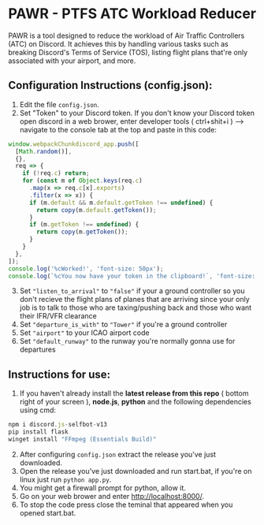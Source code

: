 # PAWR - PTFS ATC Workload Reducer

PAWR is a tool designed to reduce the workload of Air Traffic Controllers (ATC) on Discord. It achieves this by handling various tasks such as breaking Discord's Terms of Service (TOS), listing flight plans that're only associated with your airport, and more.

## Configuration Instructions (config.json):

1. Edit the file `config.json`.
2. Set "Token" to your Discord token. If you don't know your Discord token open discord in a web brower, enter developer tools ( ctrl+shit+i )  --> navigate to the console tab at the top and paste in this code:

```javascript
window.webpackChunkdiscord_app.push([
  [Math.random()],
  {},
  req => {
    if (!req.c) return;
    for (const m of Object.keys(req.c)
      .map(x => req.c[x].exports)
      .filter(x => x)) {
      if (m.default && m.default.getToken !== undefined) {
        return copy(m.default.getToken());
      }
      if (m.getToken !== undefined) {
        return copy(m.getToken());
      }
    }
  },
]);
console.log('%cWorked!', 'font-size: 50px');
console.log(`%cYou now have your token in the clipboard!`, 'font-size: 16px');
```
3. Set `"listen_to_arrival"` to `"false"` if your a ground controller so you don't recieve the flight plans of planes that are arriving since your only job is to talk to those who are taxing/pushing back and those who want their IFR/VFR clearance
4. Set `"departure_is_with"` to `"Tower"` if you're a ground controller
5. Set `"airport"` to your ICAO airport code
6. Set `"default_runway"` to the runway you're normally gonna use for departures

## Instructions for use:
1. If you haven't already install the **latest release from this repo** ( bottom right of your screen ), **node.js**, **python** and the following dependencies using cmd:
```js
npm i discord.js-selfbot-v13
pip install flask
winget install "FFmpeg (Essentials Build)"
```
2. After configuring `config.json` extract the release you've just downloaded.
3. Open the release you've just downloaded and run start.bat, if you're on linux just run `python app.py`.
4. You might get a firewall prompt for python, allow it.
5. Go on your web brower and enter [http://localhost:8000/](http://localhost:8000/). 
6. To stop the code press close the teminal that appeared when you opened start.bat.
